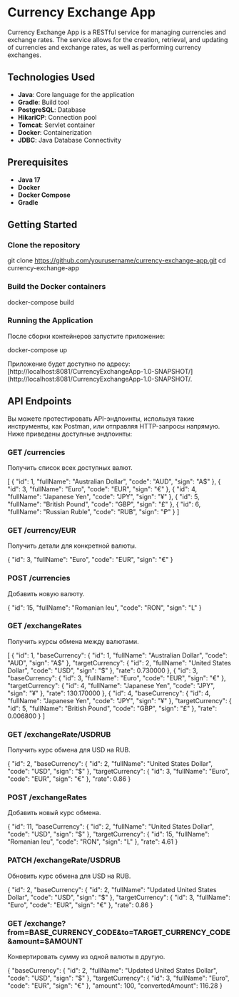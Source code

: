 # Currency Exchange App

Currency Exchange App is a RESTful service for managing currencies and exchange rates. The service allows for the creation, retrieval, and updating of currencies and exchange rates, as well as performing currency exchanges.

## Technologies Used

- **Java**: Core language for the application
- **Gradle**: Build tool
- **PostgreSQL**: Database
- **HikariCP**: Connection pool
- **Tomcat**: Servlet container
- **Docker**: Containerization
- **JDBC**: Java Database Connectivity

## Prerequisites

- **Java 17**
- **Docker**
- **Docker Compose**
- **Gradle**

## Getting Started

### Clone the repository

git clone https://github.com/yourusername/currency-exchange-app.git
cd currency-exchange-app


### Build the Docker containers

docker-compose build


### Running the Application

После сборки контейнеров запустите приложение:

docker-compose up


Приложение будет доступно по адресу: [http://localhost:8081/CurrencyExchangeApp-1.0-SNAPSHOT/](http://localhost:8081/CurrencyExchangeApp-1.0-SNAPSHOT/.

## API Endpoints

Вы можете протестировать API-эндпоинты, используя такие инструменты, как Postman, или отправляя HTTP-запросы напрямую. Ниже приведены доступные эндпоинты:

### GET /currencies

Получить список всех доступных валют.

[
  {
    "id": 1,
    "fullName": "Australian Dollar",
    "code": "AUD",
    "sign": "A$"
  },
  {
    "id": 3,
    "fullName": "Euro",
    "code": "EUR",
    "sign": "€"
  },
  {
    "id": 4,
    "fullName": "Japanese Yen",
    "code": "JPY",
    "sign": "¥"
  },
  {
    "id": 5,
    "fullName": "British Pound",
    "code": "GBP",
    "sign": "£"
  },
  {
    "id": 6,
    "fullName": "Russian Ruble",
    "code": "RUB",
    "sign": "₽"
  }
]


### GET /currency/EUR

Получить детали для конкретной валюты.

{
  "id": 3,
  "fullName": "Euro",
  "code": "EUR",
  "sign": "€"
}


### POST /currencies

Добавить новую валюту.

{
  "id": 15,
  "fullName": "Romanian leu",
  "code": "RON",
  "sign": "L"
}


### GET /exchangeRates

Получить курсы обмена между валютами.

[
  {
    "id": 1,
    "baseCurrency": {
      "id": 1,
      "fullName": "Australian Dollar",
      "code": "AUD",
      "sign": "A$"
    },
    "targetCurrency": {
      "id": 2,
      "fullName": "United States Dollar",
      "code": "USD",
      "sign": "$"
    },
    "rate": 0.730000
  },
  {
    "id": 3,
    "baseCurrency": {
      "id": 3,
      "fullName": "Euro",
      "code": "EUR",
      "sign": "€"
    },
    "targetCurrency": {
      "id": 4,
      "fullName": "Japanese Yen",
      "code": "JPY",
      "sign": "¥"
    },
    "rate": 130.170000
  },
  {
    "id": 4,
    "baseCurrency": {
      "id": 4,
      "fullName": "Japanese Yen",
      "code": "JPY",
      "sign": "¥"
    },
    "targetCurrency": {
      "id": 5,
      "fullName": "British Pound",
      "code": "GBP",
      "sign": "£"
    },
    "rate": 0.006800
  }
]


### GET /exchangeRate/USDRUB

Получить курс обмена для USD на RUB.

{
  "id": 2,
  "baseCurrency": {
    "id": 2,
    "fullName": "United States Dollar",
    "code": "USD",
    "sign": "$"
  },
  "targetCurrency": {
    "id": 3,
    "fullName": "Euro",
    "code": "EUR",
    "sign": "€"
  },
  "rate": 0.86
}


### POST /exchangeRates

Добавить новый курс обмена.

{
  "id": 11,
  "baseCurrency": {
    "id": 2,
    "fullName": "United States Dollar",
    "code": "USD",
    "sign": "$"
  },
  "targetCurrency": {
    "id": 15,
    "fullName": "Romanian leu",
    "code": "RON",
    "sign": "L"
  },
  "rate": 4.61
}


### PATCH /exchangeRate/USDRUB

Обновить курс обмена для USD на RUB.

{
  "id": 2,
  "baseCurrency": {
    "id": 2,
    "fullName": "Updated United States Dollar",
    "code": "USD",
    "sign": "$"
  },
  "targetCurrency": {
    "id": 3,
    "fullName": "Euro",
    "code": "EUR",
    "sign": "€"
  },
  "rate": 0.86
}


### GET /exchange?from=BASE_CURRENCY_CODE&to=TARGET_CURRENCY_CODE&amount=$AMOUNT

Конвертировать сумму из одной валюты в другую.

{
  "baseCurrency": {
    "id": 2,
    "fullName": "Updated United States Dollar",
    "code": "USD",
    "sign": "$"
  },
  "targetCurrency": {
    "id": 3,
    "fullName": "Euro",
    "code": "EUR",
    "sign": "€"
  },
  "amount": 100,
  "convertedAmount": 116.28
}
